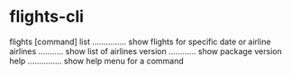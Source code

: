 # flights-cli

flights [command] <options>
  list ............... show flights for specific date or airline
  airlines ........... show list of airlines
  version ............ show package version
  help ............... show help menu for a command
  
  
